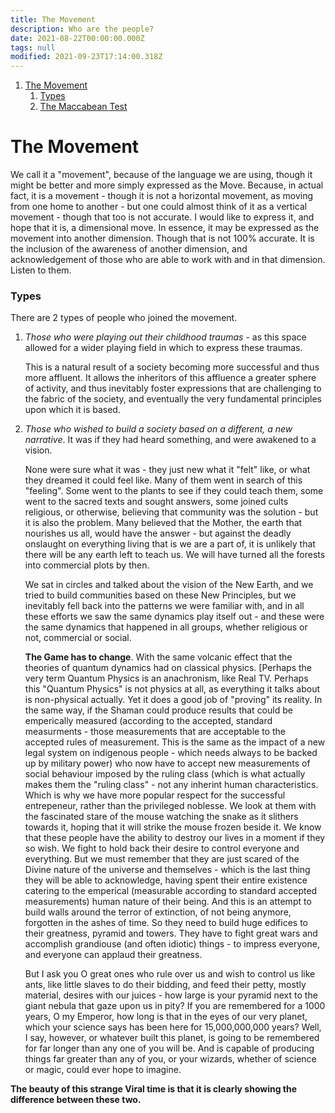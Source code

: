 ```yaml
---
title: The Movement
description: Who are the people?
date: 2021-08-22T00:00:00.000Z
tags: null
modified: 2021-09-23T17:14:00.318Z
---
```


1. [The Movement](#the-movement)
   1. [Types](#types)
   1. [The Maccabean Test](#the-maccabean-test)

# The Movement

We call it a "movement", because of the language we are using, though it might be better and more simply expressed as the Move. Because, in actual fact, it is a movement - though it is not a horizontal movement, as moving from one home to another - but one could almost think of it as a vertical movement - though that too is not accurate. I would like to express it, and hope that it is, a dimensional move. In essence, it may be expressed as the movement into another dimension. Though that is not 100% accurate. It is the inclusion of the awareness of another dimension, and acknowledgement of those who are able to work with and in that dimension. Listen to them.

### Types

There are 2 types of people who joined the movement.

1. _Those who were playing out their childhood traumas_ - as this space allowed for a wider playing field in which to express these traumas.

   This is a natural result of a society becoming more successful and thus more affluent. It allows the inheritors of this affluence a greater sphere of activity, and thus inevitably foster expressions that are challenging to the fabric of the society, and eventually the very fundamental principles upon which it is based.

2. _Those who wished to build a society based on a different, a new narrative_. It was if they had heard something, and were awakened to a vision.

   None were sure what it was - they just new what it "felt" like, or what they dreamed it could feel like. Many of them went in search of this "feeling". Some went to the plants to see if they could teach them, some went to the sacred texts and sought answers, some joined cults religious, or otherwise, believing that community was the solution - but it is also the problem. Many believed that the Mother, the earth that nourishes us all, would have the answer - but against the deadly onslaught on everything living that is we are a part of, it is unlikely that there will be any earth left to teach us. We will have turned all the forests into commercial plots by then.

   We sat in circles and talked about the vision of the New Earth, and we tried to build communities based on these New Principles, but we inevitably fell back into the patterns we were familiar with, and in all these efforts we saw the same dynamics play itself out - and these were the same dynamics that happened in all groups, whether religious or not, commercial or social.

   **The Game has to change**. With the same volcanic effect that the theories of quantum dynamics had on classical physics. [Perhaps the very term Quantum Physics is an anachronism, like Real TV. Perhaps this "Quantum Physics" is not physics at all, as everything it talks about is non-physical actually. Yet it does a good job of "proving" its reality. In the same way, if the Shaman could produce results that could be emperically measured (according to the accepted, standard measurments - those measurements that are acceptable to the accepted rules of measurement. This is the same as the impact of a new legal system on indigenous people - which needs always to be backed up by military power) who now have to accept new measurements of social behaviour imposed by the ruling class (which is what actually makes them the "ruling class" - not any inherint human characteristics. Which is why we have more popular respect for the successful entrepeneur, rather than the privileged noblesse. We look at them with the fascinated stare of the mouse watching the snake as it slithers towards it, hoping that it will strike the mouse frozen beside it. We know that these people have the ability to destroy our lives in a moment if they so wish. We fight to hold back their desire to control everyone and everything. But we must remember that they are just scared of the Divine nature of the universe and themselves - which is the last thing they will be able to acknowledge, having spent their entire existence catering to the emperical (measurable according to standard accepted measurements) human nature of their being. And this is an attempt to build walls around the terror of extinction, of not being anymore, forgotten in the ashes of time. So they need to build huge edifices to their greatness, pyramid and towers. They have to fight great wars and accomplish grandiouse (and often idiotic) things - to impress everyone, and everyone can applaud their greatness.

   But I ask you O great ones who rule over us and wish to control us like ants, like little slaves to do their bidding, and feed their petty, mostly material, desires with our juices - how large is your pyramid next to the giant nebula that gaze upon us in pity? If you are remembered for a 1000 years, O my Emperor, how long is that in the eyes of our very planet, which your science says has been here for 15,000,000,000 years? Well, I say, however, or whatever built this planet, is going to be remembered for far longer than any one of you will be. And is capable of producing things far greater than any of you, or your wizards, whether of science or magic, could ever hope to imagine.

**The beauty of this strange Viral time is that it is clearly showing the difference between these two.**
